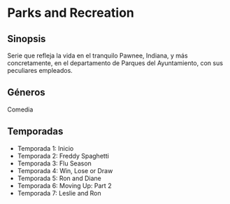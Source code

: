 # Parks and Recreation

## Sinopsis
Serie que refleja la vida en el tranquilo Pawnee, Indiana, y más concretamente, en el departamento de Parques del Ayuntamiento, con sus peculiares empleados.

## Géneros
Comedia

## Temporadas
- Temporada 1: Inicio
- Temporada 2: Freddy Spaghetti
- Temporada 3: Flu Season
- Temporada 4: Win, Lose or Draw
- Temporada 5: Ron and Diane
- Temporada 6: Moving Up: Part 2
- Temporada 7: Leslie and Ron
